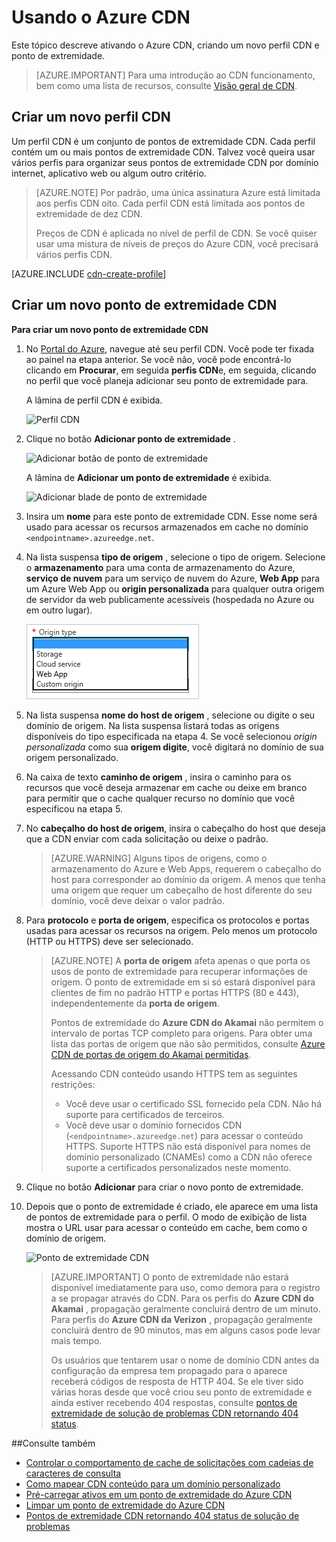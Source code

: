 <properties
     pageTitle="Usando o Azure CDN | Microsoft Azure"
     description="Este tópico mostra como habilitar a rede de entrega de conteúdo (CDN) para o Azure. O tutorial percorre a criação de um novo perfil CDN e o ponto de extremidade."
     services="cdn"
     documentationCenter=""
     authors="camsoper"
     manager="erikre"
     editor=""/>
<tags
     ms.service="cdn"
     ms.workload="media"
     ms.tgt_pltfrm="na"
     ms.devlang="na"
     ms.topic="get-started-article"
     ms.date="07/28/2016" 
     ms.author="casoper"/>

# <a name="using-azure-cdn"></a>Usando o Azure CDN  

Este tópico descreve ativando o Azure CDN, criando um novo perfil CDN e ponto de extremidade.

>[AZURE.IMPORTANT] Para uma introdução ao CDN funcionamento, bem como uma lista de recursos, consulte [Visão geral de CDN](./cdn-overview.md).

## <a name="create-a-new-cdn-profile"></a>Criar um novo perfil CDN

Um perfil CDN é um conjunto de pontos de extremidade CDN.  Cada perfil contém um ou mais pontos de extremidade CDN.  Talvez você queira usar vários perfis para organizar seus pontos de extremidade CDN por domínio internet, aplicativo web ou algum outro critério.

> [AZURE.NOTE] Por padrão, uma única assinatura Azure está limitada aos perfis CDN oito. Cada perfil CDN está limitada aos pontos de extremidade de dez CDN.
>
> Preços de CDN é aplicada no nível de perfil de CDN. Se você quiser usar uma mistura de níveis de preços do Azure CDN, você precisará vários perfis CDN.

[AZURE.INCLUDE [cdn-create-profile](../../includes/cdn-create-profile.md)]

## <a name="create-a-new-cdn-endpoint"></a>Criar um novo ponto de extremidade CDN

**Para criar um novo ponto de extremidade CDN**

1. No [Portal do Azure](https://portal.azure.com), navegue até seu perfil CDN.  Você pode ter fixada ao painel na etapa anterior.  Se você não, você pode encontrá-lo clicando em **Procurar**, em seguida **perfis CDN**e, em seguida, clicando no perfil que você planeja adicionar seu ponto de extremidade para.

    A lâmina de perfil CDN é exibida.

    ![Perfil CDN][cdn-profile-settings]

2. Clique no botão **Adicionar ponto de extremidade** .

    ![Adicionar botão de ponto de extremidade][cdn-new-endpoint-button]

    A lâmina de **Adicionar um ponto de extremidade** é exibida.

    ![Adicionar blade de ponto de extremidade][cdn-add-endpoint]

3. Insira um **nome** para este ponto de extremidade CDN.  Esse nome será usado para acessar os recursos armazenados em cache no domínio `<endpointname>.azureedge.net`.

4. Na lista suspensa **tipo de origem** , selecione o tipo de origem.  Selecione o **armazenamento** para uma conta de armazenamento do Azure, **serviço de nuvem** para um serviço de nuvem do Azure, **Web App** para um Azure Web App ou **origin personalizada** para qualquer outra origem de servidor da web publicamente acessíveis (hospedada no Azure ou em outro lugar).

    ![Tipo de origem CDN](./media/cdn-create-new-endpoint/cdn-origin-type.png)
        
5. Na lista suspensa **nome do host de origem** , selecione ou digite o seu domínio de origem.  Na lista suspensa listará todas as origens disponíveis do tipo especificada na etapa 4.  Se você selecionou *origin personalizada* como sua **origem digite**, você digitará no domínio de sua origem personalizado.

6. Na caixa de texto **caminho de origem** , insira o caminho para os recursos que você deseja armazenar em cache ou deixe em branco para permitir que o cache qualquer recurso no domínio que você especificou na etapa 5.

7. No **cabeçalho do host de origem**, insira o cabeçalho do host que deseja que a CDN enviar com cada solicitação ou deixe o padrão.

    > [AZURE.WARNING] Alguns tipos de origens, como o armazenamento do Azure e Web Apps, requerem o cabeçalho do host para corresponder ao domínio da origem. A menos que tenha uma origem que requer um cabeçalho de host diferente do seu domínio, você deve deixar o valor padrão.

8. Para **protocolo** e **porta de origem**, especifica os protocolos e portas usadas para acessar os recursos na origem.  Pelo menos um protocolo (HTTP ou HTTPS) deve ser selecionado.
    
    > [AZURE.NOTE] A **porta de origem** afeta apenas o que porta os usos de ponto de extremidade para recuperar informações de origem.  O ponto de extremidade em si só estará disponível para clientes de fim no padrão HTTP e portas HTTPS (80 e 443), independentemente da **porta de origem**.  
    >
    > Pontos de extremidade do **Azure CDN do Akamai** não permitem o intervalo de portas TCP completo para origens.  Para obter uma lista das portas de origem que não são permitidos, consulte [Azure CDN de portas de origem do Akamai permitidas](https://msdn.microsoft.com/library/mt757337.aspx).  
    >
    > Acessando CDN conteúdo usando HTTPS tem as seguintes restrições:
    > 
    > - Você deve usar o certificado SSL fornecido pela CDN. Não há suporte para certificados de terceiros.
    > - Você deve usar o domínio fornecidos CDN (`<endpointname>.azureedge.net`) para acessar o conteúdo HTTPS. Suporte HTTPS não está disponível para nomes de domínio personalizado (CNAMEs) como a CDN não oferece suporte a certificados personalizados neste momento.

9. Clique no botão **Adicionar** para criar o novo ponto de extremidade.

10. Depois que o ponto de extremidade é criado, ele aparece em uma lista de pontos de extremidade para o perfil. O modo de exibição de lista mostra o URL usar para acessar o conteúdo em cache, bem como o domínio de origem.

    ![Ponto de extremidade CDN][cdn-endpoint-success]

    > [AZURE.IMPORTANT] O ponto de extremidade não estará disponível imediatamente para uso, como demora para o registro a se propagar através do CDN.  Para os perfis do <b>Azure CDN do Akamai</b> , propagação geralmente concluirá dentro de um minuto.  Para perfis do <b>Azure CDN da Verizon</b> , propagação geralmente concluirá dentro de 90 minutos, mas em alguns casos pode levar mais tempo.
    >    
    > Os usuários que tentarem usar o nome de domínio CDN antes da configuração da empresa tem propagado para o aparece receberá códigos de resposta de HTTP 404.  Se ele tiver sido várias horas desde que você criou seu ponto de extremidade e ainda estiver recebendo 404 respostas, consulte [pontos de extremidade de solução de problemas CDN retornando 404 status](cdn-troubleshoot-endpoint.md).


##<a name="see-also"></a>Consulte também
- [Controlar o comportamento de cache de solicitações com cadeias de caracteres de consulta](cdn-query-string.md)
- [Como mapear CDN conteúdo para um domínio personalizado](cdn-map-content-to-custom-domain.md)
- [Pré-carregar ativos em um ponto de extremidade do Azure CDN](cdn-preload-endpoint.md)
- [Limpar um ponto de extremidade do Azure CDN](cdn-purge-endpoint.md)
- [Pontos de extremidade CDN retornando 404 status de solução de problemas](cdn-troubleshoot-endpoint.md)

[cdn-profile-settings]: ./media/cdn-create-new-endpoint/cdn-profile-settings.png
[cdn-new-endpoint-button]: ./media/cdn-create-new-endpoint/cdn-new-endpoint-button.png
[cdn-add-endpoint]: ./media/cdn-create-new-endpoint/cdn-add-endpoint.png
[cdn-endpoint-success]: ./media/cdn-create-new-endpoint/cdn-endpoint-success.png
